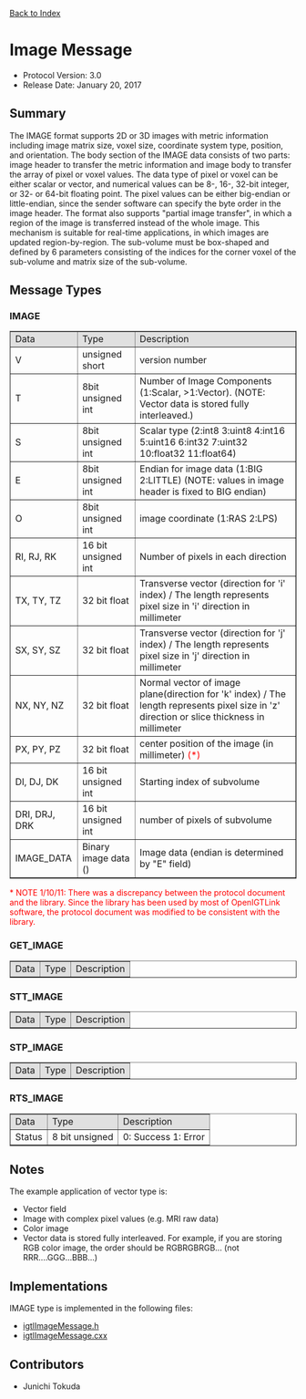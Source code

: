 [Back to Index](/Documents/Protocol/index.md)

Image Message
=============

- Protocol Version: 3.0
- Release Date: January 20, 2017


## Summary

The IMAGE format supports 2D or 3D images with metric information including image matrix size,
voxel size, coordinate system type, position, and orientation. The body section of the IMAGE
data consists of two parts: image header to transfer the metric information and image body
to transfer the array of pixel or voxel values. The data type of pixel or voxel can be
either scalar or vector, and numerical values can be 8-, 16-, 32-bit integer, or 32-
or 64-bit floating point. The pixel values can be either big-endian or little-endian,
since the sender software can specify the byte order in the image header. The format
also supports "partial image transfer", in which a region of the image is transferred
instead of the whole image. This mechanism is suitable for real-time applications,
in which images are updated region-by-region. The sub-volume must be box-shaped and
defined by 6 parameters consisting of the indices for the corner voxel of the sub-volume
and matrix size of the sub-volume.


## Message Types
### IMAGE

<table border="1" cellpadding="5" cellspacing="0" align="center">
<tr>
<td style="background:#e0e0e0;"> Data
</td><td style="background:#e0e0e0;"> Type
</td><td style="background:#e0e0e0;"> Description
</td></tr>
<tr>
<td align="left"> V
</td><td align="left"> unsigned short
</td><td align="left"> version number
</td></tr>
<tr>
<td align="left"> T
</td><td align="left"> 8bit unsigned int
</td><td align="left"> Number of Image Components (1:Scalar, &gt;1:Vector). (NOTE: Vector data is stored fully interleaved.)
</td></tr>
<tr>
<td align="left"> S
</td><td align="left"> 8bit unsigned int
</td><td align="left"> Scalar type (2:int8 3:uint8 4:int16 5:uint16 6:int32 7:uint32 10:float32 11:float64)
</td></tr>
<tr>
<td align="left"> E
</td><td align="left"> 8bit unsigned int
</td><td align="left"> Endian for image data (1:BIG 2:LITTLE) (NOTE: values in image header is fixed to BIG endian)
</td></tr>
<tr>
<td align="left"> O
</td><td align="left"> 8bit unsigned int
</td><td align="left"> image coordinate (1:RAS 2:LPS)
</td></tr>
<tr>
<td align="left"> RI, RJ, RK
</td><td align="left"> 16 bit unsigned int
</td><td align="left"> Number of pixels in each direction
</td></tr>
<tr>
<td align="left"> TX, TY, TZ
</td><td align="left"> 32 bit float
</td><td align="left"> Transverse vector (direction for 'i' index) / The length represents pixel size in 'i' direction in millimeter
</td></tr>
<tr>
<td align="left"> SX, SY, SZ
</td><td align="left"> 32 bit float
</td><td align="left"> Transverse vector (direction for 'j' index) / The length represents pixel size in 'j' direction in millimeter
</td></tr>
<tr>
<td align="left"> NX, NY, NZ
</td><td align="left"> 32 bit float
</td><td align="left"> Normal vector of image plane(direction for 'k' index) /  The length represents pixel size in 'z' direction or slice thickness in millimeter
</td></tr>
<tr>
<td align="left"> PX, PY, PZ
</td><td align="left"> 32 bit float
</td><td align="left"> center position of the image (in millimeter) <font color="red">(*)</font>
</td></tr>
<tr>
<td align="left"> DI, DJ, DK
</td><td align="left"> 16 bit unsigned int
</td><td align="left"> Starting index of subvolume
</td></tr>
<tr>
<td align="left"> DRI, DRJ, DRK
</td><td align="left"> 16 bit unsigned int
</td><td align="left"> number of pixels of subvolume
</td></tr>
<tr>
<td align="left"> IMAGE_DATA
</td><td align="left"> Binary image data ()
</td><td align="left"> Image data  (endian is determined by "E" field)
</td></tr>
</table>

<font color="red"> * NOTE 1/10/11: There was a discrepancy between the protocol document and the library. Since the library has been used by most of OpenIGTLink software, the protocol document was modified to be consistent with the library. </font>


### GET_IMAGE

<table border="1" cellpadding="5" cellspacing="0" align="center">
<tr>
<td style="background:#e0e0e0;"> Data
</td><td style="background:#e0e0e0;"> Type
</td><td style="background:#e0e0e0;"> Description
</td></tr>
</table>


### STT_IMAGE

<table border="1" cellpadding="5" cellspacing="0" align="center">
<tr>
<td style="background:#e0e0e0;"> Data
</td><td style="background:#e0e0e0;"> Type
</td><td style="background:#e0e0e0;"> Description
</td></tr>
</table>

### STP_IMAGE

<table border="1" cellpadding="5" cellspacing="0" align="center">
<tr>
<td style="background:#e0e0e0;"> Data
</td><td style="background:#e0e0e0;"> Type
</td><td style="background:#e0e0e0;"> Description
</td></tr>
</table>

### RTS_IMAGE

<table border="1" cellpadding="5" cellspacing="0" align="center">
<tr>
<td style="background:#e0e0e0;"> Data
</td><td style="background:#e0e0e0;"> Type
</td><td style="background:#e0e0e0;"> Description
</td></tr>
<tr>
<td align="left"> Status
</td><td align="left"> 8 bit unsigned
</td><td align="left"> 0: Success 1: Error
</td></tr>
</table>

## Notes

The example application of vector type is:
* Vector field
* Image with complex pixel values (e.g. MRI raw data)
* Color image
* Vector data is stored fully interleaved. For example, if you are storing RGB color image, the order should be RGBRGBRGB... (not RRR....GGG...BBB...)

## Implementations

IMAGE type is implemented in the following files:

* [igtlImageMessage.h](/Source/igtlImageMessage.h)
* [igtlImageMessage.cxx](/Source/igtlImageMessage.cxx)

## Contributors
* Junichi Tokuda
